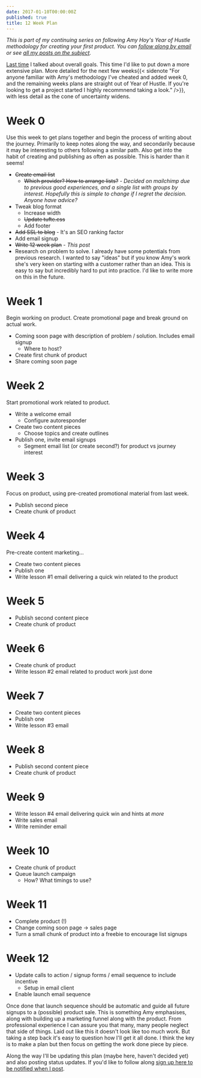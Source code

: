 ```yaml
---
date: 2017-01-10T00:00:00Z
published: true
title: 12 Week Plan
---
```


*This is part of my continuing series on following Amy Hoy's Year of Hustle methodology for creating your first product. You can [follow along by email](http://eepurl.com/cwP9tz) or see [all my posts on the subject](/).*

[Last time](/blog/my-year-of-hustle) I talked about overall goals. This time I'd like to put down a more extensive plan. More detailed for the next few weeks{{< sidenote "For anyone familiar with Amy's methodology I've cheated and added week 0, and the remaining weeks plans are straight out of Year of Hustle. If you're looking to get a project started I highly recommnend taking a look." />}}, with less detail as the cone of uncertainty widens.

# Week 0

Use this week to get plans together and begin the process of writing about the journey. Primarily to keep notes along the way, and secondarily because it may be interesting to others following a similar path. Also get into the habit of creating and publishing as often as possible. This is harder than it seems!

- ~~Create email list~~
  - ~~Which provider? How to arrange lists?~~ - *Decided on mailchimp due to previous good experiences, and a single list with groups by interest. Hopefully this is simple to change if I regret the decision. Anyone have advice?*
- Tweak blog format
  - Increase width
  - ~~Update tufte.css~~
  - Add footer
- ~~Add SSL to blog~~ - It's an SEO ranking factor
- Add email signup
- ~~Write 12 week plan~~ -  *This post*
- Research on problem to solve. I already have some potentials from previous research. I wanted to say "ideas" but if you know Amy's work she's very keen on starting with a customer rather than an idea. This is easy to say but incredibly hard to put into practice. I'd like to write more on this in the future.

# Week 1

Begin working on product. Create promotional page and break ground on actual work.

- Coming soon page with description of problem / solution. Includes email signup
  - Where to host?
- Create first chunk of product
- Share coming soon page

# Week 2

Start promotional work related to product.

- Write a welcome email
  - Configure autoresponder
- Create two content pieces
  - Choose topics and create outlines
- Publish one, invite email signups
  - Segment email list (or create second?) for product vs journey interest

# Week 3

Focus on product, using pre-created promotional material from last week.

- Publish second piece
- Create chunk of product

# Week 4

Pre-create content marketing...

- Create two content pieces
- Publish one
- Write lesson #1 email delivering a quick win related to the product

# Week 5

- Publish second content piece
- Create chunk of product

# Week 6

- Create chunk of product
- Write lesson #2 email related to product work just done

# Week 7

- Create two content pieces
- Publish one
- Write lesson #3 email

# Week 8

- Publish second content piece
- Create chunk of product

# Week 9

- Write lesson #4 email delivering quick win and hints at *more*
- Write sales email
- Write reminder email

# Week 10

- Create chunk of product
- Queue launch campaign
  - How? What timings to use?

# Week 11

- Complete product (!)
- Change coming soon page -> sales page
- Turn a small chunk of product into a freebie to encourage list signups

# Week 12

- Update calls to action / signup forms / email sequence to include incentive
  - Setup in email client
- Enable launch email sequence

Once done that launch sequence should be automatic and guide all future signups to a (possible) product sale. This is something Amy emphasises, along with building up a marketing funnel along with the product. From professional experience I can assure you that many, many people neglect that side of things. Laid out like this it doesn't look like too much work. But taking a step back it's easy to question how I'll get it all done. I think the key is to make a plan but then focus on getting the work done piece by piece.

Along the way I'll be updating this plan (maybe here, haven't decided yet) and also posting status updates. If you'd like to follow along [sign up here to be notified when I post](http://eepurl.com/cwP9tz).
